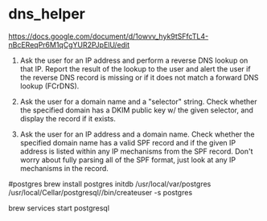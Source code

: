 # dns_helper

https://docs.google.com/document/d/1owvv_hyk9tSFfcTL4-nBcEReqPr6M1qCgYUR2PJpElU/edit

1. Ask the user for an IP address and perform a reverse DNS lookup on that IP. Report the result of the lookup to the user and alert the user if the reverse DNS record is missing or if it does not match a forward DNS lookup (FCrDNS).

2. Ask the user for a domain name and a "selector" string. Check whether the specified domain has a DKIM public key w/ the given selector, and display the record if it exists.

3. Ask the user for an IP address and a domain name. Check whether the specified domain name has a valid SPF record and if the given IP address is listed within any IP mechanisms from the SPF record. Don't worry about fully parsing all of the SPF format, just look at any IP mechanisms in the record.

#postgres
brew install postgres
initdb /usr/local/var/postgres
/usr/local/Cellar/postgresql/<version>/bin/createuser -s postgres

brew services start postgresql